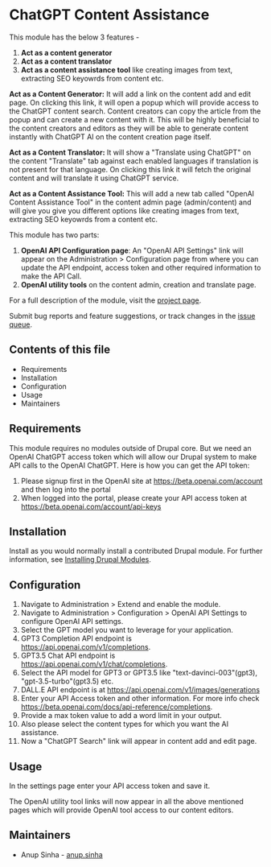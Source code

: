 # ChatGPT Content Assistance

This module has the below 3 features -
1. **Act as a content generator**
2. **Act as a content translator**
3. **Act as a content assistance tool** like creating images from text,
   extracting SEO keyowrds from content etc.

**Act as a Content Generator:**
It will add a link on the content add and edit page. On clicking this link, 
it will open a popup which will provide access to the ChatGPT content search. 
Content creators can copy the article from the popup and can create a new 
content with it. This will be highly beneficial to the content creators 
and editors as they will be able to generate content instantly with ChatGPT 
AI on the content creation page itself.

**Act as a Content Translator:**
It will show a "Translate using ChatGPT" on the content "Translate" tab against 
each enabled languages if translation is not present for that language. 
On clicking this link it will fetch the original content and will translate 
it using ChatGPT service.

**Act as a Content Assistance Tool:**
This will add a new tab called "OpenAI Content Assistance Tool" in the 
content admin page (admin/content) and will give you give you different options
like creating images from text, extracting SEO keyowrds from a content etc.

This module has two parts:

1. **OpenAI API Configuration page**: An "OpenAI API Settings" link will appear
   on the Administration > Configuration page from where you can update the API
   endpoint, access token and other required information to make the API Call.
2. **OpenAI utility tools** on the content admin, creation and translate page.

For a full description of the module, visit the
[project page](https://www.drupal.org/project/chatgpt_plugin).

Submit bug reports and feature suggestions, or track changes in the
[issue queue](https://www.drupal.org/project/issues/chatgpt_plugin).


## Contents of this file

- Requirements
- Installation
- Configuration
- Usage
- Maintainers


## Requirements

This module requires no modules outside of Drupal core. But we need an OpenAI 
ChatGPT access token which will allow our Drupal system to make API calls to
the OpenAI ChatGPT. Here is how you can get the API token:
1. Please signup first in the OpenAI site at https://beta.openai.com/account
   and then log into the portal
2. When logged into the portal, please create your API access token at
   https://beta.openai.com/account/api-keys


## Installation

Install as you would normally install a contributed Drupal module. For further
information, see
[Installing Drupal Modules](https://www.drupal.org/docs/extending-drupal/installing-drupal-modules).


## Configuration

1. Navigate to Administration > Extend and enable the module.
2. Navigate to Administration > Configuration > OpenAI API Settings
   to configure OpenAI API settings.
3. Select the GPT model you want to leverage for your application.
4. GPT3 Completion API endpoint is https://api.openai.com/v1/completions.
5. GPT3.5 Chat API endpoint is https://api.openai.com/v1/chat/completions.
6. Select the API model for GPT3 or GPT3.5 like "text-davinci-003"(gpt3),
   "gpt-3.5-turbo"(gpt3.5) etc.
7. DALL.E API endpoint is at https://api.openai.com/v1/images/generations
8. Enter your API Access token and other information. For more info check
   https://beta.openai.com/docs/api-reference/completions.
9. Provide a max token value to add a word limit in your output.
10. Also please select the content types for which you want the AI assistance.
10. Now a "ChatGPT Search" link will appear in content add and edit page.


## Usage

In the settings page enter your API access token and save it.

The OpenAI utility tool links will now appear in all the above mentioned pages
which will provide OpenAI tool access to our content editors.


## Maintainers

- Anup Sinha - [anup.sinha](https://www.drupal.org/u/anupsinha)
